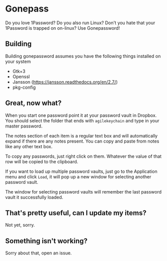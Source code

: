 # Gonepass
Do you love 1Password? Do you also run Linux? Don't you hate that your 1Password is trapped on on-linux? Use Gonepassword!

## Building
Building gonepassword assumes you have the following things installed on your system
* Gtk+3
* Openssl
* Jansson (https://jansson.readthedocs.org/en/2.7/)
* pkg-config

## Great, now what?
When you start one password point it at your password vault in Dropbox. You should select the folder that ends with `agilekeychain` and type in your master password.

The notes section of each item is a regular text box and will automatically expand if there are any notes present. You can copy and paste from notes like any other text box.

To copy any passwords, just right click on them. Whatever the value of that row will be copied to the clipboard.

If you want to load up multiple password vaults, just go to the Application menu and click `Load`, it will pop up a new window for selecting another password vault.

The window for selecting password vaults will remember the last password vault it successfully loaded.

## That's pretty useful, can I update my items?
Not yet, sorry.

## Something isn't working?
Sorry about that, open an issue.
